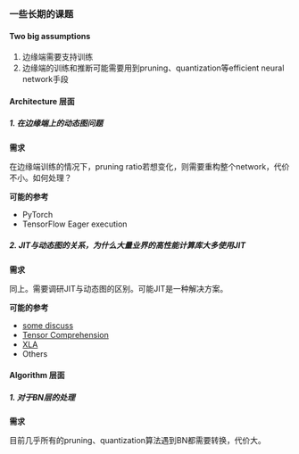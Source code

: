 ### 一些长期的课题

#### Two big assumptions

1. 边缘端需要支持训练
2. 边缘端的训练和推断可能需要用到pruning、quantization等efficient neural network手段



#### Architecture 层面

##### 1. 在边缘端上的动态图问题

__需求__

在边缘端训练的情况下，pruning ratio若想变化，则需要重构整个network，代价不小。如何处理？

__可能的参考__

- PyTorch
- TensorFlow Eager execution 



##### 2. JIT与动态图的关系，为什么大量业界的高性能计算库大多使用JIT

__需求__

同上。需要调研JIT与动态图的区别。可能JIT是一种解决方案。

__可能的参考__

- [some discuss](https://news.ycombinator.com/item?id=16434634)
- [Tensor Comprehension](https://github.com/facebookresearch/TensorComprehensions)
- [XLA](https://www.tensorflow.org/xla)
- Others



#### Algorithm 层面

##### 1. 对于BN层的处理

__需求__

目前几乎所有的pruning、quantization算法遇到BN都需要转换，代价大。



